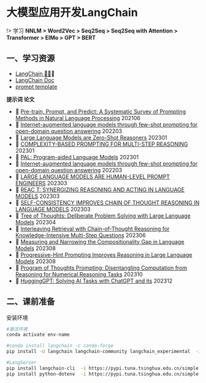 # 大模型应用开发LangChain

!> 学习 **NNLM > Word2Vec > Seq2Seq > Seq2Seq with Attention > Transformer > ElMo > GPT > BERT**

## 一、学习资源

* [LangChain 🦜️🔗](https://www.langchain.com)💯
* [LangChain Doc](https://python.langchain.com/v0.2/docs/introduction/)
* [prompt template](https://jinja.palletsprojects.com/en/3.1.x/templates/)

**提示词 论文**

* 🌷 [Pre-train, Prompt, and Predict: A Systematic Survey of Prompting Methods in Natural Language Processing](papers\dep\arxiv.org.pdf.2107.13586v1.pdf ':ignore') 202106
* 🌷 [Internet-augmented language models through few-shot prompting for open-domain question answering](papers\dep\axriv.org.pdf.2203.05115v2.pdf ':ignore') 202203
* 🌷 [Large Language Models are Zero-Shot Reasoners](papers\dep\arxiv.org.pdf.2205.11916v4.pdf ':ignore') 202301
* 🌷 [COMPLEXITY-BASED PROMPTING FOR MULTI-STEP REASONING](papers\dep\arxiv.org.pdf.2210.00720v2.pdf ':ignore') 202301
* 🌷 [PAL: Program-aided Language Models](papers\dep\axriv.org.pdf.2211.10435v2.pdf ':ignore') 202301
* 🌷 [Internet-augmented language models through few-shot prompting for open-domain question answering](papers\dep\axriv.org.pdf.2203.05115v2.pdf ':ignore') 202203
* 🌷 [LARGE LANGUAGE MODELS ARE HUMAN-LEVEL PROMPT ENGINEERS](papers\dep\axriv.org.pdf.2211.01910v2.pdf ':ignore') 202303
* 🌷 [REAC T: SYNERGIZING REASONING AND ACTING IN LANGUAGE MODELS](papers\dep\axriv.org.pdf.2210.03629v3.pdf ':ignore') 202303
* 🌷 [SELF-CONSISTENCY IMPROVES CHAIN OF THOUGHT REASONING IN LANGUAGE MODELS](papers\dep\arxiv.pdf.2203.11171v4.pdf ':ignore') 202303
* 🌷 [Tree of Thoughts: Deliberate Problem Solving with Large Language Models](papers\dep\arxiv.org.pdf.2305.10601v2.pdf ':ignore') 202304
* 🌷 [Interleaving Retrieval with Chain-of-Thought Reasoning for Knowledge-Intensive Multi-Step Questions](papers\dep\arxiv.org.pdf.2212.10509v2.pdf ':ignore') 202306
* 🌷 [Measuring and Narrowing the Compositionality Gap in Language Models](papers\dep\axriv.org.pdf.2210.03350v3.pdf ':ignore') 202308
* 🌷 [Progressive-Hint Prompting Improves Reasoning in Large Language Models](papers\dep\arxiv.org.pdf.2304.09797v5.pdf ':ignore') 202308
* 🌷 [Program of Thoughts Prompting: Disentangling Computation from Reasoning for Numerical Reasoning Tasks](papers\dep\axriv.org.pdf.2211.12588v4.pdf ':ignore') 202310
* 🌷 [HuggingGPT: Solving AI Tasks with ChatGPT and its](papers\dep\axriv.org.pdf.2303.17580v4.pdf ':ignore') 202312



## 二、课前准备

安装环境

```sh
#激活环境
conda activate env-name

#conda install langchain -c conda-forge
pip install -U langchain langchain-community langchain_experimental  -i https://pypi.tuna.tsinghua.edu.cn/simple

#LangServer 
pip install langchain-cli  -i https://pypi.tuna.tsinghua.edu.cn/simple
pip install python-dotenv  -i https://pypi.tuna.tsinghua.edu.cn/simple

```

